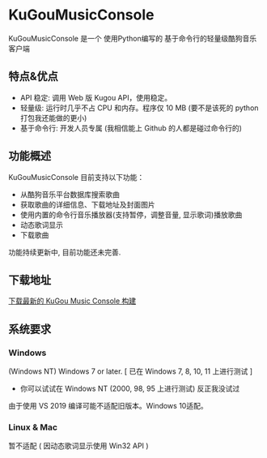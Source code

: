 
# KuGouMusicConsole

KuGouMusicConsole 是一个 使用Python编写的 基于命令行的轻量级酷狗音乐客户端

## 特点&优点

* API 稳定: 调用 Web 版 Kugou API，使用稳定。
* 轻量级: 运行时几乎不占 CPU 和内存。程序仅 10 MB (要不是该死的 python 打包我还能做的更小)
* 基于命令行: 开发人员专属 (我相信能上 Github 的人都是碰过命令行的)

## 功能概述

KuGouMusicConsole 目前支持以下功能：

* 从酷狗音乐平台数据库搜索歌曲
* 获取歌曲的详细信息、下载地址及封面图片
* 使用内置的命令行音乐播放器(支持暂停，调整音量, 显示歌词)播放歌曲
* 动态歌词显示
* 下载歌曲

功能持续更新中, 目前功能还未完善.

## 下载地址
[下载最新的 KuGou Music Console 构建](https://github.com/xiaomu18/KuGouMusicConsole/releases)

## 系统要求

### Windows

(Windows NT) Windows 7 or later. [ 已在 Windows 7, 8, 10, 11 上进行测试 ]
* 你可以试试在 Windows NT (2000, 98, 95 上进行测试) 反正我没试过

由于使用 VS 2019 编译可能不适配旧版本。Windows 10适配。

### Linux & Mac

暂不适配 ( 因动态歌词显示使用 Win32 API )
